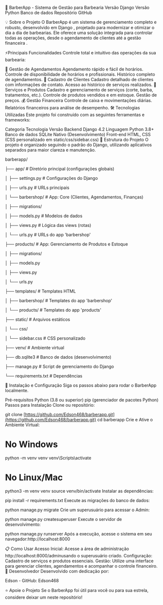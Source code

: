 💈 BarberApp - Sistema de Gestão para Barbearia
Versão Django Versão Python Banco de dados Repositório GitHub

💡 Sobre o Projeto
O BarberApp é um sistema de gerenciamento completo e robusto, desenvolvido em Django , projetado para modernizar e otimizar o dia a dia de barbearias. Ele oferece uma solução integrada para controlar todas as operações, desde o agendamento de clientes até a gestão financeira .

⚡Principais Funcionalidades
Controle total e intuitivo das operações da sua barbearia:

📅 Gestão de Agendamentos
Agendamento rápido e fácil de horários.
Controle de disponibilidade de horários e profissionais.
Histórico completo de agendamentos.
👥 Cadastro de Clientes
Cadastro detalhado de clientes com informações de contato.
Acesso ao histórico de serviços realizados.
💇 Serviços e Produtos
Cadastro e gerenciamento de serviços (corte, barba, tratamentos, etc.).
Controle de produtos vendidos e em estoque.
Gestão de preços.
💰 Gestão Financeira
Controle de caixa e movimentações diárias.
Relatórios financeiros para análise de desempenho.
🛠️ Tecnologias Utilizadas
Este projeto foi construído com as seguintes ferramentas e frameworks:

Categoria	Tecnologia	Versão
Backend	Django	4.2
Linguagem	Python	3.8+
Banco de dados	SQLite	Nativo (Desenvolvimento)
Front-end	HTML, CSS	(CSS personalizado em static/css/sidebar.css)
📁 Estrutura do Projeto
O projeto é organizado seguindo o padrão do Django, utilizando aplicativos separados para maior clareza e manutenção.


barberapp/

├── app/                          \# Diretório principal (configurações globais)

│   ├── settings.py              \# Configurações do Django

│   ├── urls.py                  \# URLs principais

│   └── barbershop/              \# App: Core (Clientes, Agendamentos, Finanças)

│       ├── migrations/

│       ├── models.py            \# Modelos de dados

│       ├── views.py             \# Lógica das views (rotas)

│       └── urls.py              \# URLs do app 'barbershop'

├── products/                    \# App: Gerenciamento de Produtos e Estoque

│   ├── migrations/

│   ├── models.py

│   ├── views.py

│   └── urls.py

├── templates/                   \# Templates HTML

│   ├── barbershop/             \# Templates do app 'barbershop'

│   └── products/               \# Templates do app 'products'

├── static/                      \# Arquivos estáticos

│   └── css/

│       └── sidebar.css         \# CSS personalizado

├── venv/                       \# Ambiente virtual

├── db.sqlite3                  \# Banco de dados (desenvolvimento)

├── manage.py                   \# Script de gerenciamento do Django

└── requirements.txt            \# Dependências

🚀 Instalação e Configuração
Siga os passos abaixo para rodar o BarberApp localmente.

Pré-requisitos
Python (3.8 ou superior)
pip (gerenciador de pacotes Python)
Passos para Instalação
Clone ou repositório:

git clone [https://github.com/Edson468/barberapp.git](https://github.com/Edson468/barberapp.git)
cd barberapp
Crie e Ative o Ambiente Virtual:

# No Windows
python -m venv venv
venv\Scripts\activate

# No Linux/Mac
python3 -m venv venv
source venv/bin/activate
Instalar as dependências:

pip install -r requirements.txt
Execute as migrações do banco de dados:

python manage.py migrate
Crie um superusuário para acessar o Admin:

python manage.py createsuperuser
Execute o servidor de desenvolvimento:

python manage.py runserver
Após a execução, acesse o sistema em seu navegador:http://localhost:8000

📋 Como Usar
Acesso Inicial: Acesse a área de administração http://localhost:8000/adminusando o superusuário criado.
Configuração: Cadastro de serviços e produtos essenciais.
Gestão: Utilize uma interface para gerenciar clientes, agendamentos e acompanhar o controle financeiro.
👤 Desenvolvedor
Desenvolvido com dedicação por:

Edson - GitHub: Edson468

⭐ Apoie o Projeto
Se o BarberApp foi útil para você ou para sua estrela, considere deixar um neste repositório!
